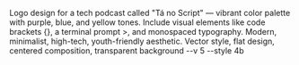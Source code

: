 Logo design for a tech podcast called "Tá no Script" — vibrant color palette with purple, blue, and yellow tones. Include visual elements like code brackets {}, a terminal prompt >, and monospaced typography. Modern, minimalist, high-tech, youth-friendly aesthetic. Vector style, flat design, centered composition, transparent background --v 5 --style 4b